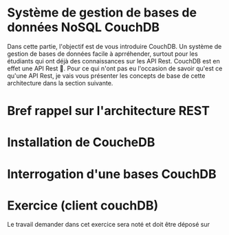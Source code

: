 # Système de gestion de bases de données NoSQL CouchDB

Dans cette partie, l'objectif est de vous introduire CouchDB. Un système de gestion de bases de données facile à aprréhender, surtout pour les étudiants qui ont déjà des connaissances sur les API Rest. CouchDB est en effet une API Rest 🙂. Pour ce qui n'ont pas eu l'occasion de savoir qu'est ce qu'une API Rest, je vais vous présenter les concepts de base de cette architecture dans la section suivante. 


# Bref rappel sur l'architecture REST

# Installation de CoucheDB


# Interrogation d'une bases CouchDB


# Exercice (client couchDB)
Le travail demander dans cet exercice sera noté et doit être déposé sur 

